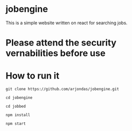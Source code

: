 # jobengine

This is a simple website written on react for searching jobs.

# Please attend the security vernabilities before use

# How to run it

`git clone https://github.com/arjondas/jobengine.git`

`cd jobengine`

`cd jobbed`

`npm install`

`npm start`

